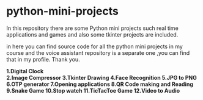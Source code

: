 # python-mini-projects
In this repository there are some Python mini projects such real time applications and games and also some tkinter projects are included.

in here you can find source code for all the python mini projects in my course and the voice assistant repository is a separate one ,you can find that in my profile.
Thank you.

**1.Digital Clock  <br />
2.Image Compressor
3.Tkinter Drawing
4.Face Recognition
5.JPG to PNG
6.OTP generator
7.Opening applications
8.QR Code making and Reading
9.Snake Game
10.Stop watch
11.TicTacToe Game
12.Video to Audio**
